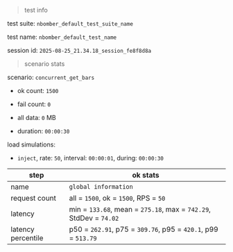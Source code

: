 > test info

test suite: `nbomber_default_test_suite_name`

test name: `nbomber_default_test_name`

session id: `2025-08-25_21.34.18_session_fe8f8d8a`

> scenario stats

scenario: `concurrent_get_bars`

  - ok count: `1500`

  - fail count: `0`

  - all data: `0` MB

  - duration: `00:00:30`

load simulations:

  - `inject`, rate: `50`, interval: `00:00:01`, during: `00:00:30`

|step|ok stats|
|---|---|
|name|`global information`|
|request count|all = `1500`, ok = `1500`, RPS = `50`|
|latency|min = `133.68`, mean = `275.18`, max = `742.29`, StdDev = `74.02`|
|latency percentile|p50 = `262.91`, p75 = `309.76`, p95 = `420.1`, p99 = `513.79`|




